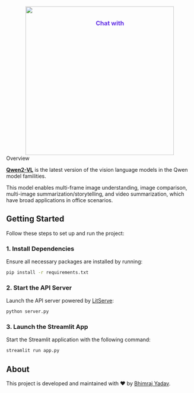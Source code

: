 <div align="center">
    <h3 style="margin-bottom:-55px;margin-left:55px;color:#6332e5">Chat with</h3>
    <img src="https://qianwen-res.oss-accelerate-overseas.aliyuncs.com/Qwen2-VL/qwen2VL_logo.png" width="400"/>
</div

## Overview

[**Qwen2-VL**](https://huggingface.co/Qwen/Qwen2-VL-7B-Instruct) is the latest version of the vision language models in the Qwen model familities.

This model enables multi-frame image understanding, image comparison, multi-image summarization/storytelling, and video summarization, which have broad applications in office scenarios.

## Getting Started

Follow these steps to set up and run the project:

### 1. Install Dependencies

Ensure all necessary packages are installed by running:

```bash
pip install -r requirements.txt
```

### 2. Start the API Server

Launch the API server powered by [LitServe](https://github.com/Lightning-AI/LitServe):

```bash
python server.py
```

### 3. Launch the Streamlit App

Start the Streamlit application with the following command:

```bash
streamlit run app.py
```

## About

This project is developed and maintained with ❤️ by [Bhimraj Yadav](https://github.com/bhimrazy).

